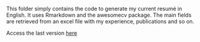This folder simply contains the code to generate my current resumé in English.
It uses Rmarkdown and the awesomecv package. The main fields are retrieved from an excel file
with my experience, publications and so on.

Access the last version [here](https://github.com/arthurheim/Data_DrivenResume/blob/main/ArthurHeim/AHeimPhD2024En/AHeimPhD2024En.pdf)
